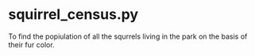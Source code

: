 # squirrel_census.py
To find the popiulation of all the squrrels living in the park on the basis of their fur color.
